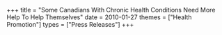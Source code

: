 +++
title = "Some Canadians With Chronic Health Conditions Need More Help To Help Themselves"
date = 2010-01-27
themes = ["Health Promotion"]
types = ["Press Releases"]
+++
